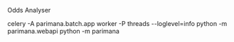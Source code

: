 Odds Analyser

celery -A parimana.batch.app worker -P threads --loglevel=info
python -m parimana.webapi
python -m parimana
